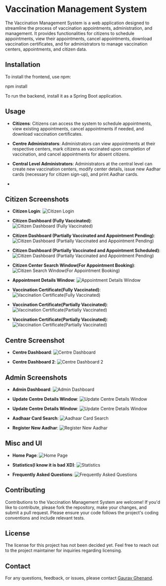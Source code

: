 # Vaccination Management System

The Vaccination Management System is a web application designed to streamline the process of vaccination appointments, administration, and management. It provides functionalities for citizens to schedule appointments, view their appointments, cancel appointments, download vaccination certificates, and for administrators to manage vaccination centers, appointments, and citizen data.

## Installation

To install the frontend, use npm:

npm install

To run the backend, install it as a Spring Boot application.

## Usage

- **Citizens**: Citizens can access the system to schedule appointments, view existing appointments, cancel appointments if needed, and download vaccination certificates.
  
- **Centre Administrators**: Administrators can view appointments at their respective centers, mark citizens as vaccinated upon completion of vaccination, and cancel appointments for absent citizens.
  
- **Central Level Administrators**: Administrators at the central level can create new vaccination centers, modify center details, issue new Aadhar cards (necessary for citizen sign-up), and print Aadhar cards.
- 
## Citizen Screenshots

- **Citizen Login**:
![Citizen Login](https://github.com/D3-80812-Gaurav/Vaccine-Management-System/blob/main/Screenshots/CitizenSignIn.png)

- **Citizen Dashboard (Fully Vaccinated)**:
![Citizen Dashboard (Fully Vaccinated)](https://github.com/D3-80812-Gaurav/Vaccine-Management-System/blob/main/Screenshots/CitizenDashboard1.png)

- **Citizen Dashboard (Partially Vaccinated and Appointment Pending)**:
![Citizen Dashboard (Partially Vaccinated and Appointment Pending)](https://github.com/D3-80812-Gaurav/Vaccine-Management-System/blob/main/Screenshots/CitizenDashboard2.png)

- **Citizen Dashboard (Partially Vaccinated and Appointment Scheduled)**:
![Citizen Dashboard (Partially Vaccinated and Appointment Pending)](https://github.com/D3-80812-Gaurav/Vaccine-Management-System/blob/main/Screenshots/CitizenDashboard3.png)

- **Citizen Center Search Window(For Appointment Booking)**:
![Citizen Search Window(For Appointment Booking)](https://github.com/D3-80812-Gaurav/Vaccine-Management-System/blob/main/Screenshots/CenterSearchForBooking.png)

- **Appointment Details Window**:
![Appointment Details Window](https://github.com/D3-80812-Gaurav/Vaccine-Management-System/blob/main/Screenshots/AppointmentDetails.png)

- **Vaccination Certificate(Fully Vaccinated)**:
![Vaccination Certificate(Fully Vaccinated)](https://github.com/D3-80812-Gaurav/Vaccine-Management-System/blob/main/Screenshots/VaccinationCertificate.png)

- **Vaccination Certificate(Partially Vaccinated)**:
![Vaccination Certificate(Partially Vaccinated)](https://github.com/D3-80812-Gaurav/Vaccine-Management-System/blob/main/Screenshots/PartiallyVaccinatedCertificate.png)

- **Vaccination Certificate(Partially Vaccinated)**:
![Vaccination Certificate(Partially Vaccinated)](https://github.com/D3-80812-Gaurav/Vaccine-Management-System/blob/main/Screenshots/PartiallyVaccinatedCertificate.png)

## Centre Screenshot
- **Centre Dashboard**:
![Centre Dashboard](https://github.com/D3-80812-Gaurav/Vaccine-Management-System/blob/main/Screenshots/CenterDashboard.png)

- **Centre Dashboard 2**:
![Centre Dashboard 2](https://github.com/D3-80812-Gaurav/Vaccine-Management-System/blob/main/Screenshots/CenterDashboard2.png)

## Admin Screenshots
- **Admin Dashboard**:
![Admin Dashboard](https://github.com/D3-80812-Gaurav/Vaccine-Management-System/blob/main/Screenshots/AdminDashboard.png)

- **Update Centre Details Window**:
![Update Centre Details Window](https://github.com/D3-80812-Gaurav/Vaccine-Management-System/blob/main/Screenshots/UpdateCenterDetails.png)

- **Update Centre Details Window**:
![Update Centre Details Window](https://github.com/D3-80812-Gaurav/Vaccine-Management-System/blob/main/Screenshots/UpdateCenterDetails.png)

- **Aadhaar Card Search**:
![Aadhaar Card Search](https://github.com/D3-80812-Gaurav/Vaccine-Management-System/blob/main/Screenshots/AadharCardSearch.png)

- **Register New Aadhar**:
![Register New Aadhar](https://github.com/D3-80812-Gaurav/Vaccine-Management-System/blob/main/Screenshots/RegisterAadhar.png)

## Misc and UI

- **Home Page**:
![Home Page](https://github.com/D3-80812-Gaurav/Vaccine-Management-System/blob/main/Screenshots/Home.png)

- **Statistics(I know it is bad XD)**:
![Statistics](https://github.com/D3-80812-Gaurav/Vaccine-Management-System/blob/main/Screenshots/Statistics.png)

- **Frequently Asked Questions**:
![Frequently Asked Questions](https://github.com/D3-80812-Gaurav/Vaccine-Management-System/blob/main/Screenshots/FAQs.png)

## Contributing

Contributions to the Vaccination Management System are welcome! If you'd like to contribute, please fork the repository, make your changes, and submit a pull request. Please ensure your code follows the project's coding conventions and include relevant tests.

## License

The license for this project has not been decided yet. Feel free to reach out to the project maintainer for inquiries regarding licensing.

## Contact

For any questions, feedback, or issues, please contact [Gaurav Ghenand](mailto:gaurav.ghenand@gmail.com).